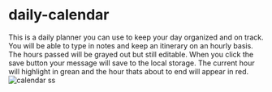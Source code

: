 # daily-calendar
This is a daily planner you can use to keep your day organized and on track.
You will be able to type in notes and keep an itinerary on an hourly basis.
The hours passed will be grayed out but still editable.
When you click the save button your message will save to the local storage.
The current hour will highlight in grean and the hour thats about to end will appear in red.
![calendar ss](https://user-images.githubusercontent.com/12057073/93834865-32db0400-fc32-11ea-9d3a-793ec512a289.PNG)
